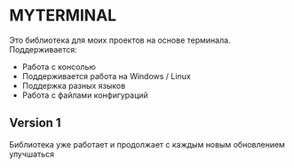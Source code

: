 # MYTERMINAL

Это библиотека для моих проектов на основе терминала.
Поддерживается:

- Работа с консолью
- Поддерживается работа на Windows / Linux
- Поддержка разных языков
- Работа с файлами конфигураций

## Version 1

Библиотека уже работает и продолжает с каждым новым обновлением улучшаться
